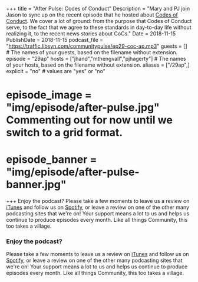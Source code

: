 +++
title = "After Pulse: Codes of Conduct"
Description = "Mary and PJ join Jason to sync up on the recent episode that he hosted about [Codes of Conduct](http://communitypulse.io/29-coc/). We cover a lot of ground: from the purpose that Codes of Conduct serve, to the fact that we agree to these standards in day-to-day life without realizing it, to the recent news stories about CoCs."
Date = 2018-11-15
PublishDate = 2018-11-15
podcast_file = "https://traffic.libsyn.com/communitypulse/ep29-coc-ap.mp3"
guests = [] # The names of your guests, based on the filename without extension.
episode = "29ap"
hosts = ["jhand","mthengvall","pjhagerty"] # The names of your hosts, based on the filename without extension.
aliases = ["/29ap",]
explicit = "no" # values are "yes" or "no"
# episode_image = "img/episode/after-pulse.jpg" Commenting out for now until we switch to a grid format.
# episode_banner = "img/episode/after-pulse-banner.jpg"
+++
Enjoy the podcast? Please take a few moments to leave us a review on [iTunes](https://itunes.apple.com/us/podcast/community-pulse/id1218368182?mt=2) and follow us on [Spotify](https://open.spotify.com/show/3I7g5W9fMSgpWu38zZMjet?si=565TMb81SaWwrJYbAIeOxQ), or leave a review on one of the other many podcasting sites that we're on! Your support means a lot to us and helps us continue to produce episodes every month. Like all things Community, this too takes a village.

### Enjoy the podcast?
Please take a few moments to leave us a review on [iTunes](https://itunes.apple.com/us/podcast/community-pulse/id1218368182?mt=2) and follow us on [Spotify](https://open.spotify.com/show/3I7g5WfMSgpWu38zZMjet?si=565TMb81SaWwrJYbAIeOxQ), or leave a review on one of the other many podcasting sites that we're on! Your support means a lot to us and helps us continue to produce episodes every month. Like all things Community, this too takes a village.
